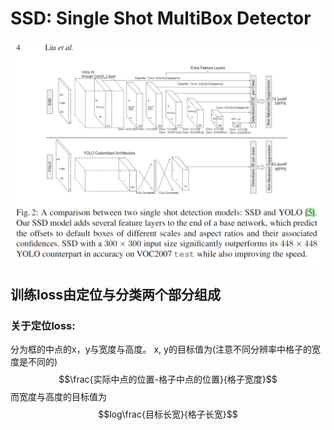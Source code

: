 # SSD: Single Shot MultiBox Detector

![结构](./res/SSD与YOLO结构对比.png)

## 训练loss由定位与分类两个部分组成

### 关于定位loss:
分为框的中点的x，y与宽度与高度。
x, y的目标值为(注意不同分辨率中格子的宽度是不同的)
$$\frac{实际中点的位置-格子中点的位置}{格子宽度}$$
而宽度与高度的目标值为
$$log\frac{目标长宽}{格子长宽}$$


